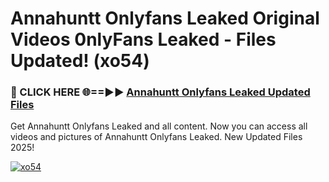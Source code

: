 # Annahuntt Onlyfans Leaked Original Videos 0nlyFans Leaked - Files Updated! (xo54)

<h3>🔴 CLICK HERE 🌐==►► <a href="https://tinyurl.com/3hn5wdd3" rel="nofollow">Annahuntt Onlyfans Leaked Updated Files</a></h3>

Get Annahuntt Onlyfans Leaked and all content. Now you can access all videos and pictures of Annahuntt Onlyfans Leaked. New Updated Files 2025!

[![xo54](https://i.imgur.com/4HnBqBT.gif)](https://tinyurl.com/3hn5wdd3)
